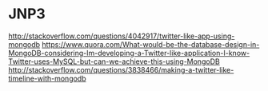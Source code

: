 # JNP3
http://stackoverflow.com/questions/4042917/twitter-like-app-using-mongodb
https://www.quora.com/What-would-be-the-database-design-in-MongoDB-considering-Im-developing-a-Twitter-like-application-I-know-Twitter-uses-MySQL-but-can-we-achieve-this-using-MongoDB
http://stackoverflow.com/questions/3838466/making-a-twitter-like-timeline-with-mongodb
